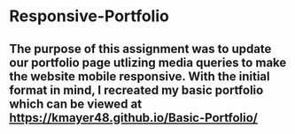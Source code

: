 # Responsive-Portfolio

## The purpose of this assignment was to update our portfolio page utlizing media queries to make the website mobile responsive. With the initial format in mind, I recreated my basic portfolio which can be viewed at https://kmayer48.github.io/Basic-Portfolio/